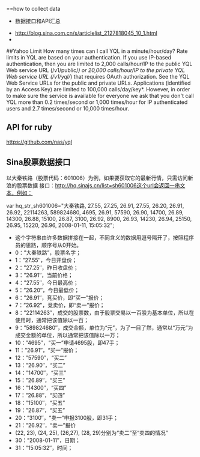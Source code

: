 ==how to collect data

* 数据接口和API汇总
 - http://blog.sina.com.cn/s/articlelist_2127818045_10_1.html
 - 
 

##Yahoo Limit
How many times can I call YQL in a minute/hour/day?
Rate limits in YQL are based on your authentication. 
If you use IP-based authentication, then you are limited to 
2,000 calls/hour/IP to the public YQL Web service URL (/v1/public/*) 
or 20,000 calls/hour/IP to the private YQL Web service URL (/v1/yql/*) 
that requires OAuth authorization. See the YQL Web Service URLs for the public and private URLs.
Applications (identified by an Access Key) are limited to 100,000 calls/day/key*. 
However, in order to make sure the service is available for everyone we ask that you don't call YQL 
more than 0.2 times/second or 1,000 times/hour for IP authenticated users and 2.7 times/second 
or 10,000 times/hour.


## API for ruby
https://github.com/nas/yql



## Sina股票数据接口
以大秦铁路（股票代码：601006）为例，如果要获取它的最新行情，只需访问新浪的股票数据
接口：http://hq.sinajs.cn/list=sh601006这个url会返回一串文本，例如：

var hq_str_sh601006="大秦铁路, 27.55, 27.25, 26.91, 27.55, 26.20, 26.91, 26.92,
22114263, 589824680, 4695, 26.91, 57590, 26.90, 14700, 26.89, 14300,
26.88, 15100, 26.87, 3100, 26.92, 8900, 26.93, 14230, 26.94, 25150, 26.95, 15220, 26.96, 2008-01-11, 15:05:32";

* 这个字符串由许多数据拼接在一起，不同含义的数据用逗号隔开了，按照程序员的思路，顺序号从0开始。
* 0：”大秦铁路”，股票名字；
* 1：”27.55″，今日开盘价；
* 2：”27.25″，昨日收盘价；
* 3：”26.91″，当前价格；
* 4：”27.55″，今日最高价；
* 5：”26.20″，今日最低价；
* 6：”26.91″，竞买价，即“买一”报价；
* 7：”26.92″，竞卖价，即“卖一”报价；
* 8：”22114263″，成交的股票数，由于股票交易以一百股为基本单位，所以在使用时，通常把该值除以一百；
* 9：”589824680″，成交金额，单位为“元”，为了一目了然，通常以“万元”为成交金额的单位，所以通常把该值除以一万；
* 10：”4695″，“买一”申请4695股，即47手；
* 11：”26.91″，“买一”报价；
* 12：”57590″，“买二”
* 13：”26.90″，“买二”
* 14：”14700″，“买三”
* 15：”26.89″，“买三”
* 16：”14300″，“买四”
* 17：”26.88″，“买四”
* 18：”15100″，“买五”
* 19：”26.87″，“买五”
* 20：”3100″，“卖一”申报3100股，即31手；
* 21：”26.92″，“卖一”报价
* (22, 23), (24, 25), (26,27), (28, 29)分别为“卖二”至“卖四的情况”
* 30：”2008-01-11″，日期；
* 31：”15:05:32″，时间；
